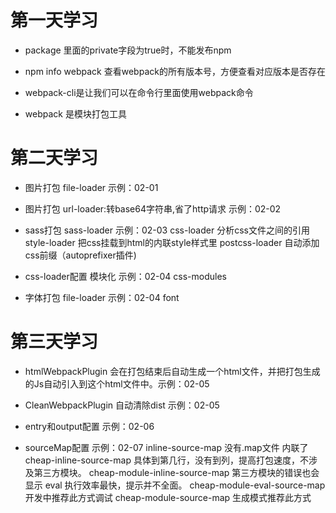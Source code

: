 ﻿
# 第一天学习

* package 里面的private字段为true时，不能发布npm

* npm info webpack 查看webpack的所有版本号，方便查看对应版本是否存在

* webpack-cli是让我们可以在命令行里面使用webpack命令

* webpack 是模块打包工具

# 第二天学习

* 图片打包 file-loader 示例：02-01
* 图片打包 url-loader:转base64字符串,省了http请求 示例：02-02

* sass打包 sass-loader 示例：02-03
  css-loader 分析css文件之间的引用
  style-loader 把css挂载到html的内联style样式里
  postcss-loader 自动添加css前缀（autoprefixer插件)

* css-loader配置 模块化 示例：02-04 css-modules

* 字体打包 file-loader 示例：02-04 font

# 第三天学习

* htmlWebpackPlugin 会在打包结束后自动生成一个html文件，并把打包生成的Js自动引入到这个html文件中。示例：02-05

* CleanWebpackPlugin 自动清除dist 示例：02-05

* entry和output配置 示例：02-06

* sourceMap配置 示例：02-07
 inline-source-map 没有.map文件 内联了
 cheap-inline-source-map 具体到第几行，没有到列，提高打包速度，不涉及第三方模块。
 cheap-module-inline-source-map 第三方模块的错误也会显示
 eval 执行效率最快，提示并不全面。
 cheap-module-eval-source-map 开发中推荐此方式调试
 cheap-module-source-map 生成模式推荐此方式
 